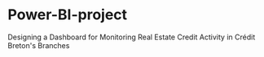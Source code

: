 # Power-BI-project
Designing a Dashboard for Monitoring Real Estate Credit Activity in Crédit Breton's Branches

